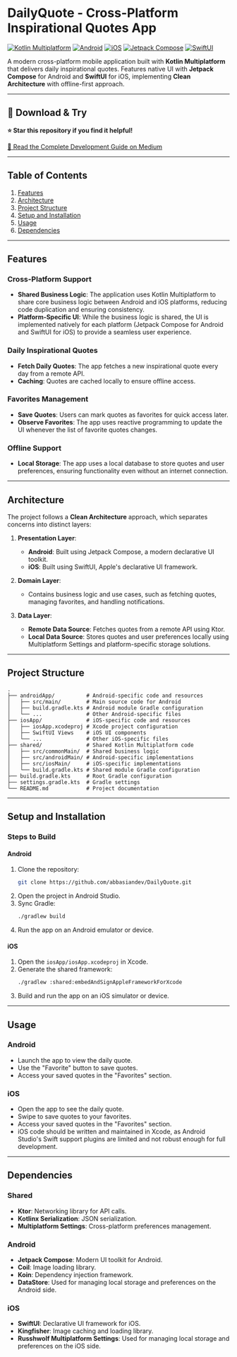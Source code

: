 # DailyQuote - Cross-Platform Inspirational Quotes App

[![Kotlin Multiplatform](https://img.shields.io/badge/Kotlin-Multiplatform-blue.svg)](https://kotlinlang.org/lp/mobile/)
[![Android](https://img.shields.io/badge/Platform-Android-green.svg)](https://developer.android.com/)
[![iOS](https://img.shields.io/badge/Platform-iOS-lightgrey.svg)](https://developer.apple.com/ios/)
[![Jetpack Compose](https://img.shields.io/badge/UI-Jetpack%20Compose-orange.svg)](https://developer.android.com/jetpack/compose)
[![SwiftUI](https://img.shields.io/badge/UI-SwiftUI-blue.svg)](https://developer.apple.com/xcode/swiftui/)

A modern cross-platform mobile application built with **Kotlin Multiplatform** that delivers daily inspirational quotes. Features native UI with **Jetpack Compose** for Android and **SwiftUI** for iOS, implementing **Clean Architecture** with offline-first approach.

---

## 📱 Download & Try

**⭐ Star this repository if you find it helpful!**

[📖 Read the Complete Development Guide on Medium](https://medium.com/@abbasian.dev/zero-to-hero-in-kmm-real-app-development-with-compose-and-swiftui-7157b7de8528)

---

## Table of Contents

1. [Features](#features)
2. [Architecture](#architecture)
3. [Project Structure](#project-structure)
4. [Setup and Installation](#setup-and-installation)
5. [Usage](#usage)
6. [Dependencies](#dependencies)
---

## Features

### Cross-Platform Support
- **Shared Business Logic**: The application uses Kotlin Multiplatform to share core business logic between Android and iOS platforms, reducing code duplication and ensuring consistency.
- **Platform-Specific UI**: While the business logic is shared, the UI is implemented natively for each platform (Jetpack Compose for Android and SwiftUI for iOS) to provide a seamless user experience.

### Daily Inspirational Quotes
- **Fetch Daily Quotes**: The app fetches a new inspirational quote every day from a remote API.
- **Caching**: Quotes are cached locally to ensure offline access.

### Favorites Management
- **Save Quotes**: Users can mark quotes as favorites for quick access later.
- **Observe Favorites**: The app uses reactive programming to update the UI whenever the list of favorite quotes changes.

### Offline Support
- **Local Storage**: The app uses a local database to store quotes and user preferences, ensuring functionality even without an internet connection.

---

## Architecture

The project follows a **Clean Architecture** approach, which separates concerns into distinct layers:

1. **Presentation Layer**:
   - **Android**: Built using Jetpack Compose, a modern declarative UI toolkit.
   - **iOS**: Built using SwiftUI, Apple's declarative UI framework.

2. **Domain Layer**:
   - Contains business logic and use cases, such as fetching quotes, managing favorites, and handling notifications.

3. **Data Layer**:
   - **Remote Data Source**: Fetches quotes from a remote API using Ktor.
   - **Local Data Source**: Stores quotes and user preferences locally using Multiplatform Settings and platform-specific storage solutions.

---

## Project Structure

```
.
├── androidApp/          # Android-specific code and resources
│   ├── src/main/        # Main source code for Android
│   ├── build.gradle.kts # Android module Gradle configuration
│   └── ...              # Other Android-specific files
├── iosApp/              # iOS-specific code and resources
│   ├── iosApp.xcodeproj # Xcode project configuration
│   ├── SwiftUI Views    # iOS UI components
│   └── ...              # Other iOS-specific files
├── shared/              # Shared Kotlin Multiplatform code
│   ├── src/commonMain/  # Shared business logic
│   ├── src/androidMain/ # Android-specific implementations
│   ├── src/iosMain/     # iOS-specific implementations
│   └── build.gradle.kts # Shared module Gradle configuration
├── build.gradle.kts     # Root Gradle configuration
├── settings.gradle.kts  # Gradle settings
└── README.md            # Project documentation
```

---

## Setup and Installation

### Steps to Build

#### Android
1. Clone the repository:
   ```bash
   git clone https://github.com/abbasiandev/DailyQuote.git
   ```
2. Open the project in Android Studio.
3. Sync Gradle:
   ```bash
   ./gradlew build
   ```
4. Run the app on an Android emulator or device.

#### iOS
1. Open the `iosApp/iosApp.xcodeproj` in Xcode.
2. Generate the shared framework:
   ```bash
   ./gradlew :shared:embedAndSignAppleFrameworkForXcode
   ```
3. Build and run the app on an iOS simulator or device.

---

## Usage

### Android
- Launch the app to view the daily quote.
- Use the "Favorite" button to save quotes.
- Access your saved quotes in the "Favorites" section.

### iOS
- Open the app to see the daily quote.
- Swipe to save quotes to your favorites.
- Access your saved quotes in the "Favorites" section.
- iOS code should be written and maintained in Xcode, as Android Studio's Swift support plugins are limited and not robust enough for full development.

---

## Dependencies

### Shared
- **Ktor**: Networking library for API calls.
- **Kotlinx Serialization**: JSON serialization.
- **Multiplatform Settings**: Cross-platform preferences management.

### Android
- **Jetpack Compose**: Modern UI toolkit for Android.
- **Coil**: Image loading library.
- **Koin**: Dependency injection framework.
- **DataStore**: Used for managing local storage and preferences on the Android side.

### iOS
- **SwiftUI**: Declarative UI framework for iOS.
- **Kingfisher**: Image caching and loading library.
- **Russhwolf Multiplatform Settings**: Used for managing local storage and preferences on the iOS side.
